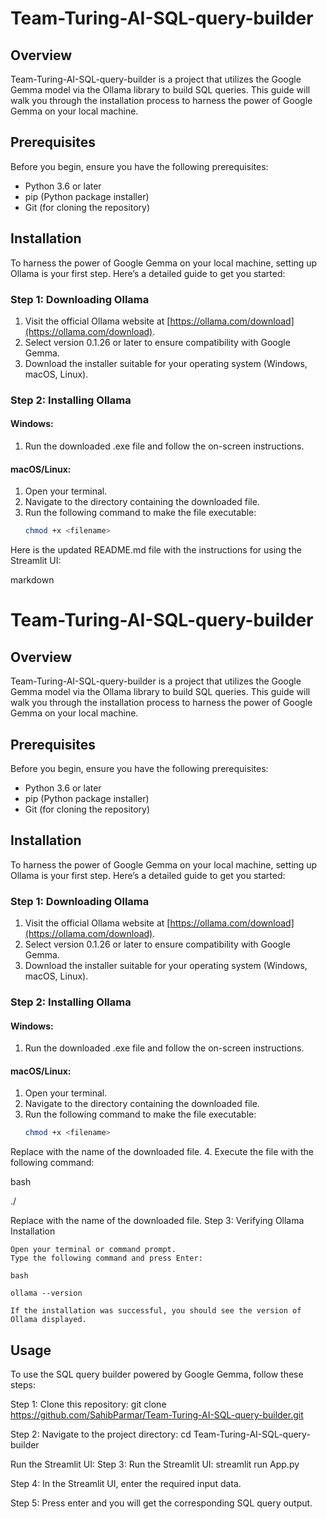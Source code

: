 # Team-Turing-AI-SQL-query-builder


## Overview

Team-Turing-AI-SQL-query-builder is a project that utilizes the Google Gemma model via the Ollama library to build SQL queries. This guide will walk you through the installation process to harness the power of Google Gemma on your local machine.

## Prerequisites

Before you begin, ensure you have the following prerequisites:

- Python 3.6 or later
- pip (Python package installer)
- Git (for cloning the repository)

## Installation

To harness the power of Google Gemma on your local machine, setting up Ollama is your first step. Here’s a detailed guide to get you started:

### Step 1: Downloading Ollama

1. Visit the official Ollama website at [https://ollama.com/download](https://ollama.com/download).
2. Select version 0.1.26 or later to ensure compatibility with Google Gemma.
3. Download the installer suitable for your operating system (Windows, macOS, Linux).

### Step 2: Installing Ollama

#### Windows:

1. Run the downloaded .exe file and follow the on-screen instructions.

#### macOS/Linux:

1. Open your terminal.
2. Navigate to the directory containing the downloaded file.
3. Run the following command to make the file executable:
   ```bash
   chmod +x <filename>


Here is the updated README.md file with the instructions for using the Streamlit UI:

markdown

# Team-Turing-AI-SQL-query-builder

## Overview

Team-Turing-AI-SQL-query-builder is a project that utilizes the Google Gemma model via the Ollama library to build SQL queries. This guide will walk you through the installation process to harness the power of Google Gemma on your local machine.

## Prerequisites

Before you begin, ensure you have the following prerequisites:

- Python 3.6 or later
- pip (Python package installer)
- Git (for cloning the repository)

## Installation

To harness the power of Google Gemma on your local machine, setting up Ollama is your first step. Here’s a detailed guide to get you started:

### Step 1: Downloading Ollama

1. Visit the official Ollama website at [https://ollama.com/download](https://ollama.com/download).
2. Select version 0.1.26 or later to ensure compatibility with Google Gemma.
3. Download the installer suitable for your operating system (Windows, macOS, Linux).

### Step 2: Installing Ollama

#### Windows:

1. Run the downloaded .exe file and follow the on-screen instructions.

#### macOS/Linux:

1. Open your terminal.
2. Navigate to the directory containing the downloaded file.
3. Run the following command to make the file executable:
   ```bash
   chmod +x <filename>

Replace <filename> with the name of the downloaded file.
4. Execute the file with the following command:

bash

./<filename>

Replace <filename> with the name of the downloaded file.
Step 3: Verifying Ollama Installation

    Open your terminal or command prompt.
    Type the following command and press Enter:

    bash

    ollama --version

    If the installation was successful, you should see the version of Ollama displayed.

## Usage

To use the SQL query builder powered by Google Gemma, follow these steps:

Step 1: Clone this repository:
   git clone https://github.com/SahibParmar/Team-Turing-AI-SQL-query-builder.git
   
Step 2: Navigate to the project directory:
   cd Team-Turing-AI-SQL-query-builder
   
Run the Streamlit UI:
Step 3: Run the Streamlit UI:
   streamlit run App.py

Step 4: In the Streamlit UI, enter the required input data.

Step 5: Press enter and you will get the corresponding SQL query output.
